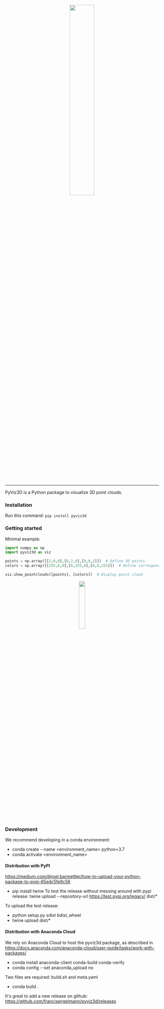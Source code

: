 <p align="center"><img width="40%" src="docs/img/pyviz3d-logo.png" /></p>

----
PyViz3D is a Python package to visualize 3D point clouds.

### Installation
Run this command:
```pip install pyviz3d```

### Getting started
Minimal example:
```python
import numpy as np
import pyviz3d as viz

points = np.array([[2,0,0],[0,2,0],[0,0,2]])  # Define 3D points
colors = np.array([[255,0,0],[0,255,0],[0,0,255]])  # Define corresponding colors

viz.show_pointclouds([points], [colors])  # Display point cloud
```

<p align="center"><img width="20%" src="docs/img/minimal_example.png" /></p>

### Development
We recommend developing in a conda environment:
- conda create --name <environment_name> python=3.7
- conda activate <environment_name>

#### Distribution with PyPI
https://medium.com/@joel.barmettler/how-to-upload-your-python-package-to-pypi-65edc5fe9c56
- pip install twine
To test the release without messing around with pypi release:
twine upload --repository-url https://test.pypi.org/legacy/ dist/*


To upload the test release:
- python setup.py sdist bdist_wheel
- twine upload dist/*

#### Distribution with Anaconda Cloud

We rely on Anaconda Cloud to host the pyviz3d package, as described in https://docs.anaconda.com/anaconda-cloud/user-guide/tasks/work-with-packages/
- conda install anaconda-client conda-build conda-verify
- conda config --set anaconda_upload no

Two files are required: build.sh and meta.yaml

- conda build .

It's great to add a new release on github: https://github.com/francisengelmann/pyviz3d/releases
